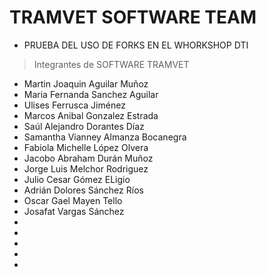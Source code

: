 # TRAMVET SOFTWARE TEAM

- PRUEBA DEL USO DE FORKS EN EL WHORKSHOP DTI

> Integrantes de SOFTWARE TRAMVET

- Martin Joaquin Aguilar Muñoz
- Maria Fernanda Sanchez Aguilar
- Ulises Ferrusca Jiménez
- Marcos Anibal Gonzalez Estrada
- Saúl Alejandro Dorantes Díaz
- Samantha Vianney Almanza Bocanegra
- Fabiola Michelle López Olvera
- Jacobo Abraham Durán Muñoz
- Jorge Luis Melchor Rodriguez
- Julio Cesar Gómez ELigio
- Adrián Dolores Sánchez Ríos 
- Oscar Gael Mayen Tello
- Josafat Vargas Sánchez
- 
- 
-
-
-

